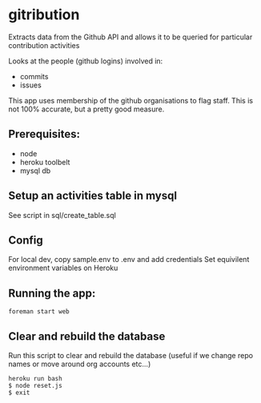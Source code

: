 gitribution
===========

Extracts data from the Github API and allows it to be queried for particular contribution activities

Looks at the people (github logins) involved in:
* commits
* issues

This app uses membership of the github organisations to flag staff. This is not 100% accurate, but a pretty good measure.

## Prerequisites:

* node
* heroku toolbelt
* mysql db

## Setup an activities table in mysql
See script in sql/create_table.sql

## Config 

For local dev, copy sample.env to .env and add credentials
Set equivilent environment variables on Heroku

## Running the app:

```
foreman start web
```

## Clear and rebuild the database

Run this script to clear and rebuild the database (useful if we change repo names or move around org accounts etc...)

```
heroku run bash
$ node reset.js
$ exit
```